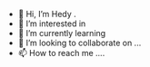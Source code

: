 - 👋 Hi, I’m Hedy .
- 👀 I’m interested in 
- 🌱 I’m currently learning 
- 💞️ I’m looking to collaborate on ...
- 📫 How to reach me ....

<!---
hedy992/hedy992 is a ✨ special ✨ repository because its `README.md` (this file) appears on your GitHub profile.
You can click the Preview link to take a look at your changes.
--->
